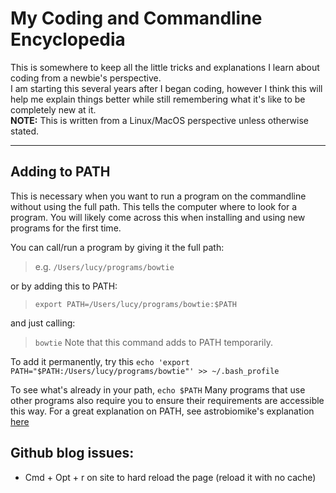 # My Coding and Commandline Encyclopedia
This is somewhere to keep all the little tricks and explanations I learn about coding from a newbie's perspective.  
I am starting this several years after I began coding, however I think this will help me explain things better while still remembering what it's like to be completely new at it.  
**NOTE:** This is written from a Linux/MacOS perspective unless otherwise stated.
___
## Adding to PATH
This is necessary when you want to run a program on the commandline without using the full path.
This tells the computer where to look for a program. You will likely come across this when installing and using new programs for the first time.    

You can call/run a program by giving it the full path:
> e.g. `/Users/lucy/programs/bowtie`  

or by adding this to PATH:
> `export PATH=/Users/lucy/programs/bowtie:$PATH`  

and just calling:
> `bowtie`
Note that this command adds to PATH temporarily.

To add it permanently, try this
`echo 'export PATH="$PATH:/Users/lucy/programs/bowtie"' >> ~/.bash_profile`

To see what's already in your path, `echo $PATH`
Many programs that use other programs also require you to ensure their requirements are accessible this way.
For a great explanation on PATH, see astrobiomike's explanation [here](https://astrobiomike.github.io/unix/modifying_your_path)

## Github blog issues:
- Cmd + Opt + r on site to hard reload the page (reload it with no cache)
